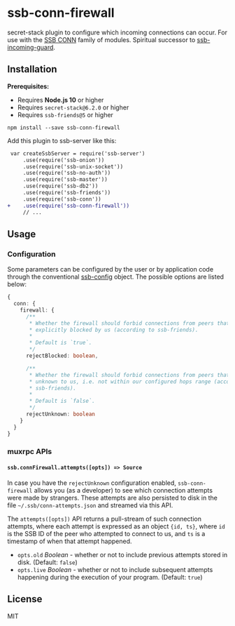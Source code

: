 # ssb-conn-firewall

secret-stack plugin to configure which incoming connections can occur. For use with the [SSB CONN](https://github.com/staltz/ssb-conn) family of modules. Spiritual successor to [ssb-incoming-guard](https://github.com/ssbc/ssb-incoming-guard).

## Installation

**Prerequisites:**

- Requires **Node.js 10** or higher
- Requires `secret-stack@6.2.0` or higher
- Requires `ssb-friends@5` or higher

```
npm install --save ssb-conn-firewall
```

Add this plugin to ssb-server like this:

```diff
 var createSsbServer = require('ssb-server')
     .use(require('ssb-onion'))
     .use(require('ssb-unix-socket'))
     .use(require('ssb-no-auth'))
     .use(require('ssb-master'))
     .use(require('ssb-db2'))
     .use(require('ssb-friends'))
     .use(require('ssb-conn'))
+    .use(require('ssb-conn-firewall'))
     // ...
```


## Usage

### Configuration

Some parameters can be configured by the user or by application code through the conventional [ssb-config](https://github.com/ssbc/ssb-config) object. The possible options are listed below:

```typescript
{
  conn: {
    firewall: {
      /**
       * Whether the firewall should forbid connections from peers that are
       * explicitly blocked by us (according to ssb-friends).
       *
       * Default is `true`.
       */
      rejectBlocked: boolean,

      /**
       * Whether the firewall should forbid connections from peers that are
       * unknown to us, i.e. not within our configured hops range (according to
       * ssb-friends).
       *
       * Default is `false`.
       */
      rejectUnknown: boolean
    }
  }
}
```

### muxrpc APIs

#### `ssb.connFirewall.attempts([opts]) => Source`

In case you have the `rejectUnknown` configuration enabled, `ssb-conn-firewall` allows you (as a developer) to see which connection attempts were made by strangers. These attempts are also persisted to disk in the file `~/.ssb/conn-attempts.json` and streamed via this API.

The `attempts([opts])` API returns a pull-stream of such connection attempts, where each attempt is expressed as an object `{id, ts}`, where `id` is the SSB ID of the peer who attempted to connect to us, and `ts` is a timestamp of when that attempt happened.

- `opts.old` *Boolean* - whether or not to include previous attempts stored in disk. (Default: `false`)
- `opts.live` *Boolean* - whether or not to include subsequent attempts happening during the execution of your program. (Default: `true`)


## License

MIT
